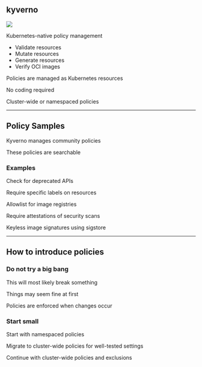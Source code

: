 ## kyverno

![](120_kubernetes/kyverno/logo.svg) <!-- .element: style="float: right; width: 15%;" -->

Kubernetes-native policy management [](https://kyverno.io/)

- <span class="fa-li"><i class="fa-duotone fa-magnifying-glass-chart"></i></span> Validate resources
- <span class="fa-li"><i class="fa-duotone fa-pen-to-square"></i></span> Mutate resources
- <span class="fa-li"><i class="fa-duotone fa-sparkles"></i></span> Generate resources
- <span class="fa-li"><i class="fa-duotone fa-signature-lock"></i></span> Verify OCI images

<!-- .element: class="fa-ul" -->

Policies are managed as Kubernetes resources

No coding required

Cluster-wide or namespaced policies

---

## Policy Samples

Kyverno manages community policies [](https://kyverno.io/policies/)

These policies are searchable

### Examples

Check for deprecated APIs [](https://kyverno.io/policies/best-practices/check_deprecated_apis/check_deprecated_apis/)

Require specific labels on resources [](https://kyverno.io/policies/best-practices/require_labels/require_labels/)

Allowlist for image registries [](https://kyverno.io/policies/best-practices/restrict_image_registries/restrict_image_registries/)

Require attestations of security scans [](https://kyverno.io/policies/other/require_vuln_scan/require-vulnerability-scan/)

Keyless image signatures using sigstore [](https://kyverno.io/docs/writing-policies/verify-images/#keyless-signing-and-verification)

---

## How to introduce policies

<i class="fa-duotone fa-burst fa-4x"></i> <!-- .element: style="float: right;" -->

### Do not try a big bang

This will most likely break something

Things may seem fine at first

Policies are enforced when changes occur

<i class="fa-duotone fa-hand-holding-seedling fa-4x"></i> <!-- .element: style="float: right;" -->

### Start small

Start with namespaced policies

Migrate to cluster-wide policies for well-tested settings

Continue with cluster-wide policies and exclusions